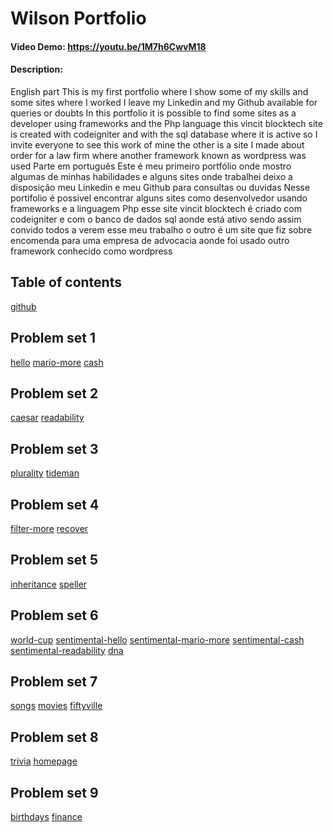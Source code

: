 # Wilson Portfolio
#### Video Demo:  <https://youtu.be/1M7h6CwvM18>
#### Description:
English part
This is my first portfolio where I show some of my skills and some sites where I worked I leave my Linkedin and my Github available for queries or doubts
In this portfolio it is possible to find some sites as a developer using frameworks and the Php language this vincit blocktech site is created with codeigniter and with the sql database where it is active so I invite everyone to see this work of mine the other is a site I made about order for a law firm where another framework known as wordpress was used
Parte em português
Este é meu primeiro portfólio onde mostro algumas de minhas habilidades e alguns sites onde trabalhei  deixo a disposição meu Linkedin e meu Github para consultas ou duvidas
Nesse portifolio é possivel encontrar alguns sites como desenvolvedor usando frameworks e a linguagem Php esse site vincit blocktech é criado com codeigniter e com o banco de dados sql aonde está ativo sendo assim convido todos a verem esse meu trabalho o outro é um site que fiz sobre encomenda para  uma empresa de advocacia  aonde foi usado outro framework conhecido como wordpress

## Table of contents
[github](https://github.com/Wilson-coder-fullstack/Cs50-Harvard)
## Problem set 1
[hello](https://github.com/Wilson-coder-fullstack/Cs50-Harvard/tree/main/hello)
[mario-more](https://github.com/Wilson-coder-fullstack/Cs50-Harvard/tree/main/mario-more)
[cash](https://github.com/Wilson-coder-fullstack/Cs50-Harvard/tree/main/cash)
## Problem set 2
[caesar](https://github.com/Wilson-coder-fullstack/Cs50-Harvard/tree/main/caesar)
[readability](https://github.com/Wilson-coder-fullstack/Cs50-Harvard/tree/main/readability)
## Problem set 3
[plurality](https://github.com/Wilson-coder-fullstack/Cs50-Harvard/tree/main/plurality)
[tideman](https://github.com/Wilson-coder-fullstack/Cs50-Harvard/tree/main/tideman)
## Problem set 4
[filter-more](https://github.com/Wilson-coder-fullstack/Cs50-Harvard/tree/main/filter-more)
[recover](https://github.com/Wilson-coder-fullstack/Cs50-Harvard/tree/main/recover)
## Problem set 5
[inheritance](https://github.com/Wilson-coder-fullstack/Cs50-Harvard/tree/main/inheritance)
[speller](https://github.com/Wilson-coder-fullstack/Cs50-Harvard/tree/main/speller)
## Problem set 6
[world-cup](https://github.com/Wilson-coder-fullstack/Cs50-Harvard/tree/main/world-cup)
[sentimental-hello](https://github.com/Wilson-coder-fullstack/Cs50-Harvard/tree/main/sentimental-hello)
[sentimental-mario-more](https://github.com/Wilson-coder-fullstack/Cs50-Harvard/tree/main/sentimental-mario-more)
[sentimental-cash](https://github.com/Wilson-coder-fullstack/Cs50-Harvard/tree/main/sentimental-cash)
[sentimental-readability](https://github.com/Wilson-coder-fullstack/Cs50-Harvard/tree/main/sentimental-readability)
[dna](https://github.com/Wilson-coder-fullstack/Cs50-Harvard/tree/main/dna)
## Problem set 7
[songs](https://github.com/Wilson-coder-fullstack/Cs50-Harvard/tree/main/songs)
[movies](https://github.com/Wilson-coder-fullstack/Cs50-Harvard/tree/main/movies)
[fiftyville](https://github.com/Wilson-coder-fullstack/Cs50-Harvard/tree/main/fiftyville)
## Problem set 8
[trivia](https://github.com/Wilson-coder-fullstack/Cs50-Harvard/tree/main/trivia)
[homepage](https://github.com/Wilson-coder-fullstack/Cs50-Harvard/tree/main/homepage)
## Problem set 9
[birthdays](https://github.com/Wilson-coder-fullstack/Cs50-Harvard/tree/main/birthdays)
[finance](https://github.com/Wilson-coder-fullstack/Cs50-Harvard/tree/main/finance)